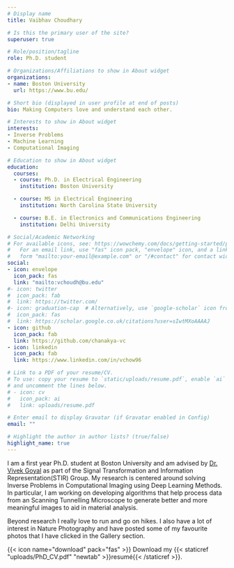 ```yaml
---
# Display name
title: Vaibhav Choudhary

# Is this the primary user of the site?
superuser: true

# Role/position/tagline
role: Ph.D. student

# Organizations/Affiliations to show in About widget
organizations:
- name: Boston University
  url: https://www.bu.edu/

# Short bio (displayed in user profile at end of posts)
bio: Making Computers love and understand each other.

# Interests to show in About widget
interests:
- Inverse Problems
- Machine Learning
- Computational Imaging

# Education to show in About widget
education:
  courses:
  - course: Ph.D. in Electrical Engineering
    institution: Boston University

  - course: MS in Electrical Engineering
    institution: North Carolina State University

  - course: B.E. in Electronics and Communications Engineering
    institution: Delhi University

# Social/Academic Networking
# For available icons, see: https://wowchemy.com/docs/getting-started/page-builder/#icons
#   For an email link, use "fas" icon pack, "envelope" icon, and a link in the
#   form "mailto:your-email@example.com" or "/#contact" for contact widget.
social:
- icon: envelope
  icon_pack: fas
  link: "mailto:vchoudh@bu.edu"
#- icon: twitter
#  icon_pack: fab
#  link: https://twitter.com/
#- icon: graduation-cap  # Alternatively, use `google-scholar` icon from `ai` icon pack
#  icon_pack: fas
#  link: https://scholar.google.co.uk/citations?user=sIwtMXoAAAAJ
- icon: github
  icon_pack: fab
  link: https://github.com/chanakya-vc
- icon: linkedin
  icon_pack: fab
  link: https://www.linkedin.com/in/vchow96

# Link to a PDF of your resume/CV.
# To use: copy your resume to `static/uploads/resume.pdf`, enable `ai` icons in `params.toml`, 
# and uncomment the lines below.
# - icon: cv
#   icon_pack: ai
#   link: uploads/resume.pdf

# Enter email to display Gravatar (if Gravatar enabled in Config)
email: ""

# Highlight the author in author lists? (true/false)
highlight_name: true
---
```



I am a first year Ph.D. student at Boston University and am advised by [Dr. Vivek Goyal](https://www.vivekgoyal.org) as part of the Signal Transformation and Information Representation(STIR) Group. 
My research is centered around solving Inverse Problems in Computational Imaging using Deep Learning Methods. In particular, I am working on developing algorithms that help process data from an Scanning Tunnelling Microscope to generate better and more meaningful images to aid in material analysis. 

Beyond research I really love to run and go on hikes. I also have a lot of interest in Nature Photography and have posted some of my favourite photos that I have clicked in the Gallery section.  


{{< icon name="download" pack="fas" >}} Download my {{< staticref "uploads/PhD_CV.pdf" "newtab" >}}resumé{{< /staticref >}}.
